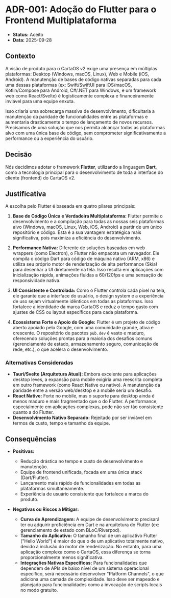 # ADR-001: Adoção do Flutter para o Frontend Multiplataforma

*   **Status:** Aceito
*   **Data:** 2025-09-28

## Contexto

A visão de produto para o CartaOS v2 exige uma presença em múltiplas plataformas: Desktop (Windows, macOS, Linux), Web e Mobile (iOS, Android). A manutenção de bases de código nativas separadas para cada uma dessas plataformas (ex: Swift/SwiftUI para iOS/macOS, Kotlin/Compose para Android, C#/.NET para Windows, e um framework web como React/Svelte) é logisticamente complexa e financeiramente inviável para uma equipe enxuta.

Isso criaria uma sobrecarga massiva de desenvolvimento, dificultaria a manutenção da paridade de funcionalidades entre as plataformas e aumentaria drasticamente o tempo de lançamento de novos recursos. Precisamos de uma solução que nos permita alcançar todas as plataformas alvo com uma única base de código, sem comprometer significativamente a performance ou a experiência do usuário.

## Decisão

Nós decidimos adotar o framework **Flutter**, utilizando a linguagem **Dart**, como a tecnologia principal para o desenvolvimento de toda a interface do cliente (frontend) do CartaOS v2.

## Justificativa

A escolha pelo Flutter é baseada em quatro pilares principais:

1.  **Base de Código Única e Verdadeira Multiplataforma:** Flutter permite o desenvolvimento e a compilação para todas as nossas seis plataformas alvo (Windows, macOS, Linux, Web, iOS, Android) a partir de um único repositório e código. Esta é a sua vantagem estratégica mais significativa, pois maximiza a eficiência do desenvolvimento.

2.  **Performance Nativa:** Diferente de soluções baseadas em web wrappers (como Electron), o Flutter não empacota um navegador. Ele compila o código Dart para código de máquina nativo (ARM, x86) e utiliza seu próprio motor de renderização de alta performance (Skia) para desenhar a UI diretamente na tela. Isso resulta em aplicações com inicialização rápida, animações fluidas a 60/120fps e uma sensação de responsividade nativa.

3.  **UI Consistente e Controlada:** Como o Flutter controla cada pixel na tela, ele garante que a interface do usuário, o design system e a experiência de uso sejam virtualmente idênticos em todas as plataformas. Isso fortalece a identidade da marca CartaOS e reduz o tempo gasto com ajustes de CSS ou layout específicos para cada plataforma.

4.  **Ecossistema Forte e Apoio do Google:** Flutter é um projeto de código aberto apoiado pelo Google, com uma comunidade grande, ativa e crescente. O repositório de pacotes `pub.dev` é vasto e maduro, oferecendo soluções prontas para a maioria dos desafios comuns (gerenciamento de estado, armazenamento seguro, comunicação de rede, etc.), o que acelera o desenvolvimento.

### Alternativas Consideradas

*   **Tauri/Svelte (Arquitetura Atual):** Embora excelente para aplicações desktop leves, a expansão para mobile exigiria uma reescrita completa em outro framework (como React Native ou nativo). A manutenção da paridade entre a versão web/desktop e a mobile seria um desafio.
*   **React Native:** Forte no mobile, mas o suporte para desktop ainda é menos maduro e mais fragmentado que o do Flutter. A performance, especialmente em aplicações complexas, pode não ser tão consistente quanto a do Flutter.
*   **Desenvolvimento Nativo Separado:** Rejeitado por ser inviável em termos de custo, tempo e tamanho da equipe.

## Consequências

*   **Positivas:**
    *   Redução drástica no tempo e custo de desenvolvimento e manutenção.
    *   Equipe de frontend unificada, focada em uma única stack (Dart/Flutter).
    *   Lançamento mais rápido de funcionalidades em todas as plataformas simultaneamente.
    *   Experiência de usuário consistente que fortalece a marca do produto.

*   **Negativas ou Riscos a Mitigar:**
    *   **Curva de Aprendizagem:** A equipe de desenvolvimento precisará ter ou adquirir proficiência em Dart e na arquitetura do Flutter (ex: gerenciamento de estado com BLoC/Riverpod).
    *   **Tamanho do Aplicativo:** O tamanho final de um aplicativo Flutter ("Hello World") é maior do que o de um aplicativo totalmente nativo, devido à inclusão do motor de renderização. No entanto, para uma aplicação complexa como o CartaOS, essa diferença se torna proporcionalmente menos significativa.
    *   **Integrações Nativas Específicas:** Para funcionalidades que dependem de APIs de baixo nível de um sistema operacional específico, será necessário desenvolver "Platform Channels", o que adiciona uma camada de complexidade. Isso deve ser mapeado e planejado para funcionalidades como a invocação de scripts locais no modo gratuito.
